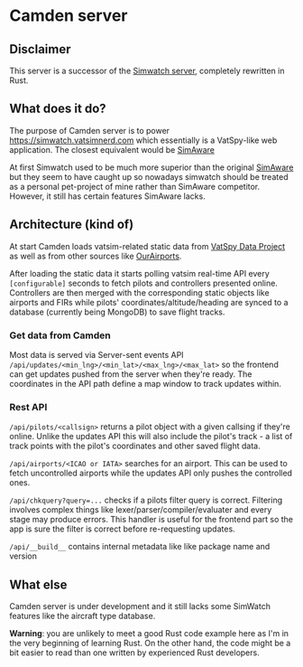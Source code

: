 # Camden server

## Disclaimer

This server is a successor of the [Simwatch server](https://github.com/vatsimnerd/simwatch), completely rewritten in Rust.

## What does it do?

The purpose of Camden server is to power https://simwatch.vatsimnerd.com which essentially is a VatSpy-like web application. The closest equivalent would be [SimAware](https://map.vatsim.net)

At first Simwatch used to be much more superior than the original [SimAware](https://map.vatsim.net) but they seem to have caught up so nowadays simwatch should be treated as a personal pet-project of mine rather than SimAware competitor. However, it still has certain features SimAware lacks.

## Architecture (kind of)

At start Camden loads vatsim-related static data from [VatSpy Data Project](https://github.com/vatsimnetwork/vatspy-data-project) as well as from other sources like [OurAirports](https://ourairports.com/).

After loading the static data it starts polling vatsim real-time API every `[configurable]` seconds to fetch pilots and controllers presented online. Controllers are then merged with the corresponding static objects like airports and FIRs while pilots' coordinates/altitude/heading are synced to a database (currently being MongoDB) to save flight tracks.

### Get data from Camden

Most data is served via Server-sent events API `/api/updates/<min_lng>/<min_lat>/<max_lng>/<max_lat>` so the frontend can get updates pushed from the server when they're ready. The coordinates in the API path define a map window to track updates within.

### Rest API

`/api/pilots/<callsign>` returns a pilot object with a given callsing if they're online. Unlike the updates API this will also include the pilot's track - a list of track points with the pilot's coordinates and other saved flight data.

`/api/airports/<ICAO or IATA>` searches for an airport. This can be used to fetch uncontrolled airports while the updates API only pushes the controlled ones.

`/api/chkquery?query=...` checks if a pilots filter query is correct. Filtering involves complex things like lexer/parser/compiler/evaluater and every stage may produce errors. This handler is useful for the frontend part so the app is sure the filter is correct before re-requesting updates.

`/api/__build__` contains internal metadata like like package name and version

## What else

Camden server is under development and it still lacks some SimWatch features like the aircraft type database.

**Warning**: you are unlikely to meet a good Rust code example here as I'm in the very beginning of learning Rust. On the other hand, the code might be a bit easier to read than one written by experienced Rust developers.
